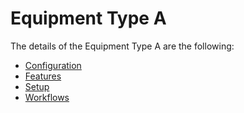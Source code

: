 ﻿# Equipment Type A

The details of the Equipment Type A are the following:
* [Configuration](/amsosram/techspec>connectiot>iotequipmenttypes>equipmenttypea>EquipmentTypeA-Configuration)
* [Features](/amsosram/techspec>connectiot>iotequipmenttypes>equipmenttypea>EquipmentTypeA-Features)
* [Setup](/amsosram/techspec>connectiot>iotequipmenttypes>equipmenttypea>EquipmentTypeA-Setup)
* [Workflows](/amsosram/techspec>connectiot>iotequipmenttypes>equipmenttypea>EquipmentTypeA-Workflows)


